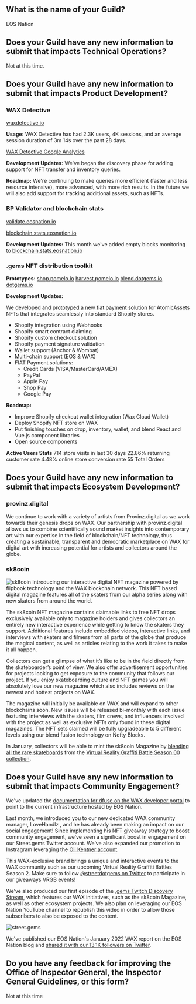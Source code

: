 ## What is the name of your Guild?

EOS Nation

## Does your Guild have any new information to submit that impacts Technical Operations?

Not at this time.

## Does your Guild have any new information to submit that impacts Product Development?

### WAX Detective
[waxdetective.io](https://waxdetective.io/network)

**Usage:** WAX Detective has had 2.3K users, 4K sessions, and an average session duration of 3m 14s over the past 28 days.

[WAX Detective Google Analytics](https://github.com/EOS-Nation/waxguilds/blob/b227b8632c0803f31ddcf0ea98777b125bb81136/reports/nation.wax/files/WAX%20Detective%20Analytics%20All%20Web%20Site%20Data%20Audience%20Overview%2020220129-20220225.pdf)

**Development Updates:** We've began the discovery phase for adding support for NFT transfer and inventory queries.

**Roadmap:** We're continuing to make queries more efficient (faster and less resource intensive), more advanced, with more rich results. In the future we will also add support for tracking additional assets, such as NFTs. 

### BP Validator and blockchain stats

[validate.eosnation.io](https://validate.eosnation.io/wax/)

[blockchain.stats.eosnation.io](https://blockchain.stats.eosnation.io)

**Development Updates:** This month we've added empty blocks monitoring to [blockchain.stats.eosnation.io](https://blockchain.stats.eosnation.io)

### .gems NFT distribution toolkit

**Prototypes:**
[shop.pomelo.io](https://shop.pomelo.io)
[harvest.pomelo.io](https://harvest.pomelo.io)
[blend.dotgems.io](https://blend.dotgems.io/wax)
[dotgems.io](https://dotgems.io)

**Development Updates:** 

We developed and [prototyped a new fiat payment solution](https://shop.pomelo.io) for AtomicAssets NFTs that integrates seamlessly into standard Shopify stores.
- Shopify integration using Webhooks
- Shopify smart contract claiming
- Shopify custom checkout solution
- Shopify payment signature validation
- Wallet support (Anchor & Wombat)
- Multi-chain support (EOS & WAX)
- FIAT Payment solutions:
  - Credit Cards (VISA/MasterCard/AMEX)
  - PayPal
  - Apple Pay
  - Shop Pay
  - Google Pay

**Roadmap:** 
- Improve Shopify checkout wallet integration (Wax Cloud Wallet)
- Deploy Shopify NFT store on WAX
- Put finishing touches on drop, inventory, wallet, and blend React and Vue.js component libraries 
- Open source components

**Active Users Stats**
714 store visits in last 30 days
22.86% returning customer rate
4.48% online store conversion rate
55 Total Orders

## Does your Guild have any new information to submit that impacts Ecosystem Development?

### provinz.digital
We continue to work with a variety of artists from Provinz.digital as we work towards their genesis drops on WAX. Our partnership with provinz.digital allows us to combine scientifically sound market insights into contemporary art with our expertise in the field of blockchain/NFT technology, thus creating a sustainable, transparent and democratic marketplace on WAX for digital art with increasing potential for artists and collectors around the globe.

### sk8coin
![sk8coin](https://i0.wp.com/eosnation.io/wp-content/uploads/2022/01/cover2.png)
Introducing our interactive digital  NFT magazine powered by flipbook technology and the WAX blockchain network. This NFT based digital magazine features all of the skaters from our alpha series along with new skaters from around the world.

The sk8coin NFT magazine contains claimable links to free NFT drops exclusively available only to magazine holders and gives collectors an entirely new interactive experience while getting to know the skaters they support. Additional features include embedded videos, interactive links, and interviews with skaters and filmers from all parts of the globe that produce the magical content, as well as articles relating to the work it takes to make it all happen.

Collectors can get a glimpse of what it’s like to be in the field directly from the skateboarder’s point of view. We also offer advertisement opportunities for projects looking to get exposure to the community that follows our project. If you enjoy skateboarding culture and NFT games you will absolutely love our new magazine which also includes reviews on the newest and hottest projects on WAX.

The magazine will initially be available on WAX and will expand to other blockchains soon. New issues will be released bi-monthly with each issue featuring interviews with the skaters, film crews, and influencers involved with the project as well as exclusive NFTs only found in these digital magazines. The NFT sets claimed will be fully upgradeable to 5 different levels using our blend fusion technology on Nefty Blocks.

In January, collectors will be able to mint the sk8coin Magazine by [blending all the rare skateboards](https://neftyblocks.com/c/skatecoinwax/blends/super) from the [Virtual Reality Graffiti Battle Season 00 collection](https://wax.atomichub.io/drops/79834+79835). 

## Does your Guild have any new information to submit that impacts Community Engagement?
We've updated the [documentation for dfuse on the WAX developer portal](https://developer.wax.io/docs/api-reference/dfuse/) to point to the current infrastructure hosted by EOS Nation. 

Last month, we introduced you to our new dedicated WAX community manager, LoveHandlz , and he has already been making an impact on our social engagement! Since implementing his NFT giveaway strategy to boost community engagement, we’ve seen a significant boost in engagement on our Street.gems Twitter account. We’ve also expanded our promotion to Instragram leveraging the [Oli Kentner account](https://www.instagram.com/olika_3d/).

This WAX-exclusive brand brings a unique and interactive events to the WAX community such as our upcoming Virtual Reality Graffiti Battles Season 2. Make sure to follow [@streetdotgems on Twitter](https://twitter.com/streetdotgems) to participate in our giveaways VRGB events!

We’ve also produced our first episode of the [.gems Twitch Discovery Stream](https://www.twitch.tv/videos/1262303034), which features our WAX initiatives, such as the sk8coin Magazine, as well as other ecosystem projects. We also plan on leveraging our EOS Nation YouTube channel to republish this video in order to allow those subscribers to also be exposed to the content.

![street.gems](https://i0.wp.com/eosnation.io/wp-content/uploads/2022/01/streetgemtwitterstats.png)

We've published our EOS Nation's January 2022 WAX report on the EOS Nation blog and [shared it with our 13.1K followers on Twitter](https://twitter.com/EOS_Nation/status/1482471692303798275). 

## Do you have any feedback for improving the Office of Inspector General, the Inspector General Guidelines, or this form?

Not at this time
